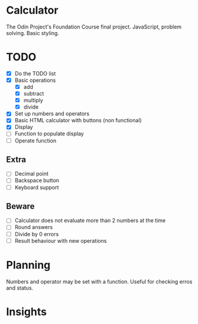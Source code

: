 # Calculator

The Odin Project's Foundation Course final project.
JavaScript, problem solving. Basic styling.

# TODO

- [x] Do the TODO list
- [X] Basic operations
  - [x] add
  - [x] subtract
  - [x] multiply
  - [x] divide
- [x] Set up numbers and operators
- [x] Basic HTML calculator with buttons (non functional)
- [x] Display
- [ ] Function to populate display
- [ ] Operate function

## Extra

- [ ] Decimal point
- [ ] Backspace button
- [ ] Keyboard support

## Beware

- [ ] Calculator does not evaluate more than 2 numbers at the time
- [ ] Round answers
- [ ] Divide by 0 errors
- [ ] Result behaviour with new operations

# Planning
Numbers and operator may be set with a function. Useful for checking erros and status.

# Insights
